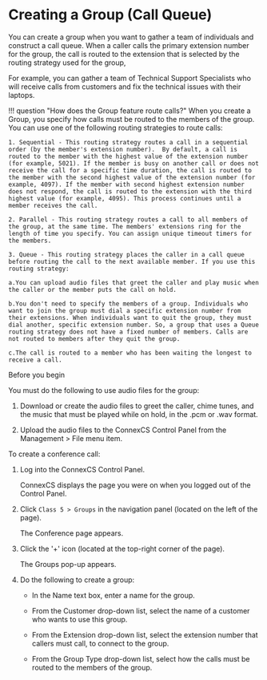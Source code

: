 # Creating a Group (Call Queue)

You can create a group when you want to gather a team of individuals and construct a call queue. When a caller calls the primary extension number for the group, the call is routed to the extension that is selected by the routing strategy used for the group, 

For example, you can gather a team of Technical Support Specialists who will receive calls from customers and fix the technical issues with their laptops.

!!! question "How does the Group feature route calls?" 
    When you create a Group, you specify how calls must be routed to the members of the group. You can use one of the following routing strategies to route calls:
    
    1. Sequential - This routing strategy routes a call in a sequential order (by the member's extension number).  By default, a call is routed to the member with the highest value of the extension number (for example, 5021). If the member is busy on another call or does not receive the call for a specific time duration, the call is routed to the member with the second highest value of the extension number (for example, 4097). If the member with second highest extension number does not respond, the call is routed to the extension with the third highest value (for example, 4095). This process continues until a member receives the call. 
    
    2. Parallel - This routing strategy routes a call to all members of the group, at the same time. The members' extensions ring for the length of time you specify. You can assign unique timeout timers for the members.
    
    3. Queue - This routing strategy places the caller in a call queue before routing the call to the next available member. If you use this routing strategy:
    
    a.You can upload audio files that greet the caller and play music when the caller or the member puts the call on hold.
    
    b.You don't need to specify the members of a group. Individuals who want to join the group must dial a specific extension number from their extensions. When individuals want to quit the group, they must dial another, specific extension number. So, a group that uses a Queue routing strategy does not have a fixed number of members. Calls are not routed to members after they quit the group. 
    
    c.The call is routed to a member who has been waiting the longest to receive a call.
    
Before you begin
    
You must do the following to use audio files for the group:

1.  Download or create the audio files to greet the caller, chime tunes, and the music that must be played while on hold, in the .pcm or .wav format. 

2.  Upload the audio files to the ConnexCS Control Panel from the Management > File menu item.

To create a conference call:

1.  Log into the ConnexCS Control Panel.
	 
    ConnexCS displays the page you were on when you logged out of the Control Panel.
    
2.  Click `Class 5 > Groups` in the navigation panel (located on the left of the page).
	 
    The Conference page appears.

3.  Click the '+' icon (located at the top-right corner of the page).

    The Groups pop-up appears.

4.  Do the following to create a group:

    * In the Name text box, enter a name for the group.
    
    * From the Customer drop-down list, select the name of a customer who wants to use this group.

    * From the Extension drop-down list, select the extension number that callers must call, to connect to the group.

    * From the Group Type drop-down list, select how the calls must be routed to the members of the group.
    
